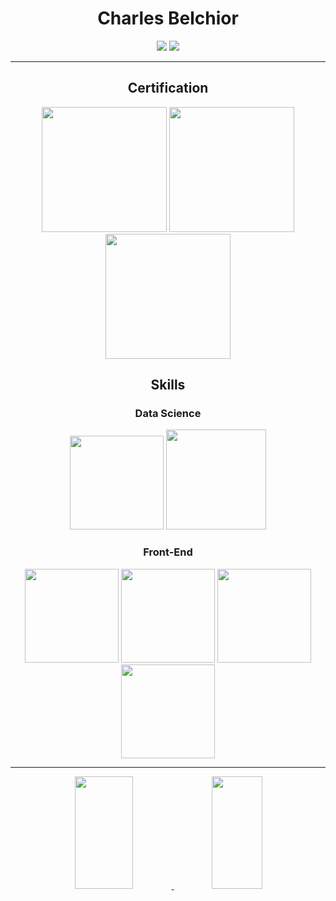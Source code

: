 <h1 align="center">Charles Belchior </h1>

<div align="center">
  <a href="https://www.instagram.com/charlesbelchior.psi/" target="_blank" rel="noopener noreferrer"><img src="https://img.shields.io/badge/Instagram-E4405F?style=for-the-badge&logo=instagram&logoColor=white"></a>
  <a href="https://www.linkedin.com/in/charles-belchior" target="_blank" rel="noopener noreferrer"><img src="https://img.shields.io/badge/LinkedIn-0077B5?style=for-the-badge&logo=linkedin&logoColor=whit"></a>
</div>

<!--  <h2 align="center">Bem vindo ao meu perfil GitHub 👋 </h2> -->
<!--
- 🔭 Psicólogo e Cientista de Dados.
- 🌱 Aprendendo sobre desenvolvimento WEB.
- 💬 Pergunte-me sobre Psicologia e Data Science.
- ⚡ Curiosidade: Gosto de animes, ficção ciêntifica e Dota2.
-->
<hr>
      
<h2 align="center">Certification</h2>

<!-- <h4 align="center">Microsoft</h4> -->

<div align="center">
     <a href="https://www.credly.com/badges/8719de06-09ed-418e-a04b-592ab748f583/public_url"><img src="https://images.credly.com/size/340x340/images/4136ced8-75d5-4afb-8677-40b6236e2672/azure-ai-fundamentals-600x600.png" width="200" height="200"></a>
     <a href="https://www.credly.com/badges/0770e5c4-b82e-487e-a567-ac1c58326d1e/public_url" target="_blank" rel="noopener noreferrer"><img src="https://images.credly.com/size/340x340/images/fc1352af-87fa-4947-ba54-398a0e63322e/security-compliance-and-identity-fundamentals-600x600.png" width="200" height="200"></a>
<!-- <h4 align="center">AWS</h4> -->
     <a href="https://www.credly.com/badges/72571b82-b70d-4110-b77f-845dda91b033/public_url" target="_blank" rel="noopener noreferrer"><img src="https://images.credly.com/size/340x340/images/73e4a58b-a8ef-41a3-a7db-9183dd269882/image.png"  width="200" height="200"></a>
<div>

<h2 align="center">Skills</h2>

<h3 align="center"> Data Science </h2>
<div align="center">
    <img src="https://cdn.jsdelivr.net/gh/devicons/devicon@latest/icons/rstudio/rstudio-original.svg" width="150" height="150"/>
<!--     <img src= "https://img.shields.io/badge/R-276DC3?style=for-the-badge&logo=r&logoColor=white"/> -->
    <img src="https://cdn.jsdelivr.net/gh/devicons/devicon@latest/icons/python/python-original.svg" width="160" height="160"/>
<!--     <img src= "https://img.shields.io/badge/Python-3776AB?style=for-the-badge&logo=python&logoColor=white"/> -->
</div>

<!--  <h3 align="center"> IDE's </h2> 
<div align="center">
    <img src="https://img.shields.io/badge/Visual_Studio_Code-0078D4?style=for-the-badge&logo=visual%20studio%20code&logoColor=white"/>
    <img src="https://img.shields.io/badge/RStudio-75AADB?style=for-the-badge&logo=RStudio&logoColor=white"/>
    <img src="https://img.shields.io/badge/Colab-F9AB00?style=for-the-badge&logo=googlecolab&color=525252"/>
  <h3 align="center"> Gestão </h2>
    <img src="https://img.shields.io/badge/Trello-0052CC?style=for-the-badge&logo=trello&logoColor=white"/>
    <img src="https://img.shields.io/badge/GIT-E44C30?style=for-the-badge&logo=git&logoColor=white"/>
</div>
-->
<!--    
<h2 align="center">Vivência com:</h2>

<div align="center">
    <img src="https://img.shields.io/badge/Ubuntu-E95420?style=for-the-badge&logo=ubuntu&logoColor=white"/>
    <img src="https://img.shields.io/badge/Windows-0078D6?style=for-the-badge&logo=windows&logoColor=white"/>
    <img src="https://img.shields.io/badge/mac%20os-000000?style=for-the-badge&logo=apple&logoColor=white"/> 
    <img src="https://img.shields.io/badge/Android-3DDC84?style=for-the-badge&logo=android&logoColor=white"/>
</div>
-->

<h3 align="center">Front-End</h3>

<div align="center">
  <img src="https://cdn.jsdelivr.net/gh/devicons/devicon@latest/icons/html5/html5-plain-wordmark.svg" width="150" height="150"/>
  <img src="https://cdn.jsdelivr.net/gh/devicons/devicon@latest/icons/css3/css3-plain-wordmark.svg" width="150" height="150"/>
  <img src="https://cdn.jsdelivr.net/gh/devicons/devicon@latest/icons/javascript/javascript-plain.svg" width="150" height="150"/>
  <img src="https://cdn.jsdelivr.net/gh/devicons/devicon@latest/icons/react/react-original-wordmark.svg" width="150" height="150"/>
 <!-- 
    <img src= "https://img.shields.io/badge/HTML5-E34F26?style=for-the-badge&logo=html5&logoColor=white"/>
    <img src= "https://img.shields.io/badge/CSS3-1572B6?style=for-the-badge&logo=css3&logoColor=white"/>
    <img src= "https://img.shields.io/badge/JavaScript-F7DF1E?style=for-the-badge&logo=javascript&logoColor=black"/>
 -->
</div>
<hr>
<div align="center">
    <a href="https://github.com/CharlesBGS">
    <img width = "43%" loading="lazy" height="180em" src="https://github-readme-stats.vercel.app/api/top-langs/?username=CharlesBGS&layout=compact&langs_count=7&theme=chartreuse-dark"/>
    <img width = "40%" loading="lazy" height="180em" src="https://github-readme-stats.vercel.app/api?username=CharlesBGS&show_icons=true&theme=chartreuse-dark&include_all_commits=true&count_private=true"/>
</div>





    




